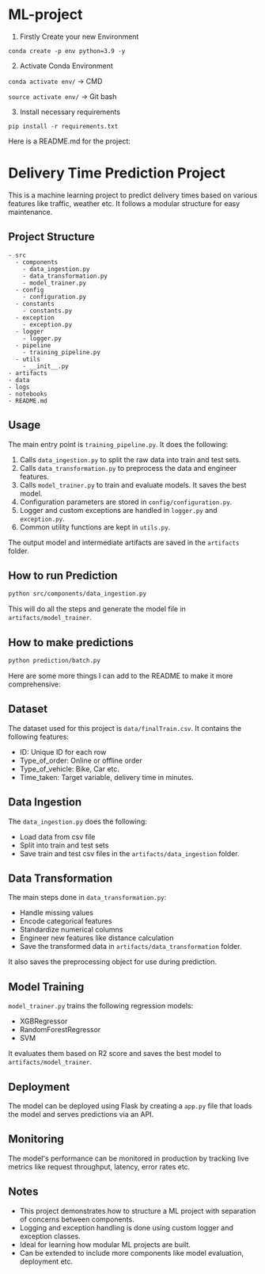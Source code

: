# ML-project

1. Firstly Create your new Environment

```conda create -p env python=3.9 -y```

2. Activate Conda Environment

```conda activate env/``` -> CMD

```source activate env/``` -> Git bash

3. Install necessary requirements

```pip install -r requirements.txt```

Here is a README.md for the project:

# Delivery Time Prediction Project

This is a machine learning project to predict delivery times based on various features like traffic, weather etc. It follows a modular structure for easy maintenance.

## Project Structure

```
- src
  - components
    - data_ingestion.py
    - data_transformation.py 
    - model_trainer.py
  - config
    - configuration.py
  - constants
    - constants.py
  - exception
    - exception.py
  - logger
    - logger.py
  - pipeline
    - training_pipeline.py
  - utils
    - __init__.py
- artifacts
- data
- logs
- notebooks
- README.md
```

## Usage

The main entry point is `training_pipeline.py`. It does the following:

1. Calls `data_ingestion.py` to split the raw data into train and test sets.
2. Calls `data_transformation.py` to preprocess the data and engineer features.
3. Calls `model_trainer.py` to train and evaluate models. It saves the best model.
4. Configuration parameters are stored in `config/configuration.py`.
5. Logger and custom exceptions are handled in `logger.py` and `exception.py`. 
6. Common utility functions are kept in `utils.py`.

The output model and intermediate artifacts are saved in the `artifacts` folder.

## How to run Prediction

```bash
python src/components/data_ingestion.py
```

This will do all the steps and generate the model file in `artifacts/model_trainer`.

## How to make predictions

```bash
python prediction/batch.py
```
Here are some more things I can add to the README to make it more comprehensive:

## Dataset

The dataset used for this project is `data/finalTrain.csv`. It contains the following features:

- ID: Unique ID for each row
- Type_of_order: Online or offline order
- Type_of_vehicle: Bike, Car etc.
- Time_taken: Target variable, delivery time in minutes.

## Data Ingestion

The `data_ingestion.py` does the following:

- Load data from csv file
- Split into train and test sets
- Save train and test csv files in the `artifacts/data_ingestion` folder.

## Data Transformation 

The main steps done in `data_transformation.py`:

- Handle missing values
- Encode categorical features
- Standardize numerical columns
- Engineer new features like distance calculation
- Save the transformed data in `artifacts/data_transformation` folder.

It also saves the preprocessing object for use during prediction.

## Model Training

`model_trainer.py` trains the following regression models:

- XGBRegressor
- RandomForestRegressor
- SVM

It evaluates them based on R2 score and saves the best model to `artifacts/model_trainer`.

## Deployment 

The model can be deployed using Flask by creating a `app.py` file that loads the model and serves predictions via an API.

## Monitoring

The model's performance can be monitored in production by tracking live metrics like request throughput, latency, error rates etc.

## Notes

- This project demonstrates how to structure a ML project with separation of concerns between components.
- Logging and exception handling is done using custom logger and exception classes.
- Ideal for learning how modular ML projects are built.
- Can be extended to include more components like model evaluation, deployment etc.
